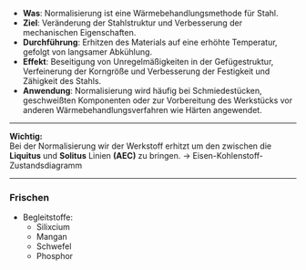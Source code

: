 
- **Was**: Normalisierung ist eine Wärmebehandlungsmethode für Stahl.
- **Ziel**: Veränderung der Stahlstruktur und Verbesserung der mechanischen Eigenschaften.
- **Durchführung**: Erhitzen des Materials auf eine erhöhte Temperatur, gefolgt von langsamer Abkühlung.
- **Effekt**: Beseitigung von Unregelmäßigkeiten in der Gefügestruktur, Verfeinerung der Korngröße und Verbesserung der Festigkeit und Zähigkeit des Stahls.
- **Anwendung**: Normalisierung wird häufig bei Schmiedestücken, geschweißten Komponenten oder zur Vorbereitung des Werkstücks vor anderen Wärmebehandlungsverfahren wie Härten angewendet.

---

**Wichtig:**  
Bei der Normalisierung wir der Werkstoff erhitzt um den zwischen die **Liquitus** und **Solitus** Linien **(AEC)** zu bringen.
-> Eisen-Kohlenstoff-Zustandsdiagramm

____ 

### Frischen
- Begleitstoffe:
	- Silixcium
	- Mangan
	- Schwefel
	- Phosphor